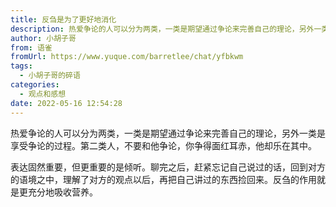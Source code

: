 ```yaml
---
title: 反刍是为了更好地消化
description: 热爱争论的人可以分为两类，一类是期望通过争论来完善自己的理论，另外一类是享受争论的过程。第二类人，不要和他争论，你争得面红耳赤，他却乐在其中。表达固然重要，但更重要的是倾听。聊完之后，赶紧忘记自己说过的话，回到对方的语境之中，理解了对方的观点以后，再把自己讲过的东西捡回来。反刍的作用就是更充分...
author: 小胡子哥
from: 语雀
fromUrl: https://www.yuque.com/barretlee/chat/yfbkwm
tags:
  - 小胡子哥的碎语
categories:
  - 观点和感想
date: 2022-05-16 12:54:28
---
```


热爱争论的人可以分为两类，一类是期望通过争论来完善自己的理论，另外一类是享受争论的过程。第二类人，不要和他争论，你争得面红耳赤，他却乐在其中。

表达固然重要，但更重要的是倾听。聊完之后，赶紧忘记自己说过的话，回到对方的语境之中，理解了对方的观点以后，再把自己讲过的东西捡回来。反刍的作用就是更充分地吸收营养。


